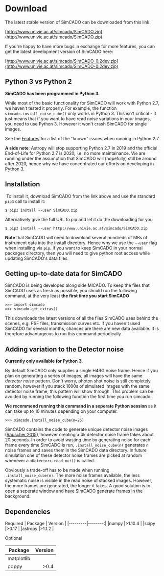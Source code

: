 # Download

The latest stable version of SimCADO can be downloaded from this link 

[http://www.univie.ac.at/simcado/SimCADO.zip](http://www.univie.ac.at/simcado/SimCADO.zip)

If you're happy to have more bugs in exchange for more features, you can get the latest development version of SimCADO here:

[http://www.univie.ac.at/simcado/SimCADO-0.2dev.zip](http://www.univie.ac.at/simcado/SimCADO-0.2dev.zip)

## Python 3 vs Python 2
**SimCADO has been programmed in Python 3.**

While most of the basic functionality for SimCADO will work with Python 2.7, we haven't tested it properly. For example, the function `simcado.install_noise_cube()` only works in Python 3. This isn't critical - it just means that if you want to have read noise variations in your images, you need to use Python 3. However it won't crash SimCADO for single images.

See the [Features](Features) for a list of the "known" issues when running in Python 2.7

**A side note**: Astropy will stop supporting Python 2.7 in 2019 and the official End-of-Life for Python 2.7 is 2020, i.e. no more maintainance. We are running under the assumption that SimCADO will (hopefully) still be around after 2020, hence why we have concentrated our efforts on developing in Python 3.

## Installation
​
To install it, download SimCADO from the link above and use the standard `pip3` call to install it:

`$ pip3 install --user SimCADO.zip`

Alternatively give the full URL to pip and let it do the downloading for you

`$ pip3 install --user http://www.univie.ac.at/simcado/SimCADO.zip`

**Note** that SimCADO will need to download several hundreds of MBs of instrument data into the install directory. Hence why we use the `--user` flag when installing via `pip`. If you want to keep SimCADO in your normal packages directory, then you will need to give python root access while updating SimCADO's data files.

## Getting up-to-date data for SimCADO

SimCADO is being developed along side MICADO. To keep the files that SimCADO uses as fresh as possible, you should run the following command, at the very least **the first time you start SimCADO** 

	>>> import simcado
	>>> simcado.get_extras()

This downloads the latest versions of all the files SimCADO uses behind the scenes, e.g. PSF files, transmission curves etc. If you haven't used SimCADO for several months, chances are there are new data available. It is therefore advantageous to run this command periodically.

## Adding variation to the Detector noise

**Currently only available for Python 3.**

By default SimCADO only supplies a single H4RG noise frame. Hence if you plan on generating a series of images, all images will have the same *detector noise* pattern. Don't worry, photon shot noise is still completely random, however if you stack 1000s of simulated images with the same detector noise frame, this pattern will show through. This problem can be avoided by running the following function the first time you run simcado:

**We recommend running this command in a seperate Python session** as it can take up to 10 minutes depending on your computer.

    >>> simcado.install_noise_cube(n=25)
   
SimCADO contains the code to generate unique detector noise images ([Rauscher 2015](http://adsabs.harvard.edu/abs/2015PASP..127.1144R)), however creating a 4k detector noise frame takes about 20 seconds. In order to avoid wasting time by generating noise for each frame every time SimCADO is run, `.install_noise_cube(n)` generates `n` noise frames and saves them in the SimCADO data directory. In future simulation one of these detector noise frames are picked at random whenever a `<Detector>.read_out()` is called. 

Obviously a trade-off has to be made when running `.install_noise_cube(n)`. The more noise frames available, the less systematic noise is visible in the read noise of stacked images. However, the more frames are generated, the longer it takes. A good solution is to open a seperate window and have SimCADO generate frames in the background.


## Dependencies
 
Required
| Package | Version |
|---------|--------:|
|numpy    |>1.10.4  |
|scipy    |>0.17    |
|astropy  |>1.1.2   |

Optional

| Package | Version |
|---------|--------:|
|matplotlib|        |
|poppy     |>0.4    |